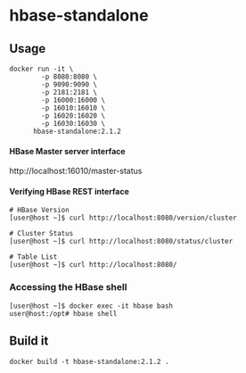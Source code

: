 # hbase-standalone

## Usage
```
docker run -it \
        -p 8080:8080 \
        -p 9090:9090 \
        -p 2181:2181 \
        -p 16000:16000 \
        -p 16010:16010 \
        -p 16020:16020 \
        -p 16030:16030 \
      hbase-standalone:2.1.2
```

#### HBase Master server interface
http://localhost:16010/master-status

#### Verifying HBase REST interface
```
# HBase Version
[user@host ~]$ curl http://localhost:8080/version/cluster

# Cluster Status
[user@host ~]$ curl http://localhost:8080/status/cluster

# Table List
[user@host ~]$ curl http://localhost:8080/
```
### Accessing the HBase shell
```
[user@host ~]$ docker exec -it hbase bash
user@host:/opt# hbase shell
```

## Build it

```
docker build -t hbase-standalone:2.1.2 .
```